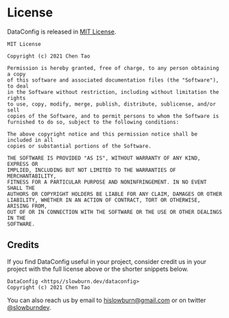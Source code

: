 # License

DataConfig is released in [MIT License][1].

```
MIT License

Copyright (c) 2021 Chen Tao 

Permission is hereby granted, free of charge, to any person obtaining a copy
of this software and associated documentation files (the "Software"), to deal
in the Software without restriction, including without limitation the rights
to use, copy, modify, merge, publish, distribute, sublicense, and/or sell
copies of the Software, and to permit persons to whom the Software is
furnished to do so, subject to the following conditions:

The above copyright notice and this permission notice shall be included in all
copies or substantial portions of the Software.

THE SOFTWARE IS PROVIDED "AS IS", WITHOUT WARRANTY OF ANY KIND, EXPRESS OR
IMPLIED, INCLUDING BUT NOT LIMITED TO THE WARRANTIES OF MERCHANTABILITY,
FITNESS FOR A PARTICULAR PURPOSE AND NONINFRINGEMENT. IN NO EVENT SHALL THE
AUTHORS OR COPYRIGHT HOLDERS BE LIABLE FOR ANY CLAIM, DAMAGES OR OTHER
LIABILITY, WHETHER IN AN ACTION OF CONTRACT, TORT OR OTHERWISE, ARISING FROM,
OUT OF OR IN CONNECTION WITH THE SOFTWARE OR THE USE OR OTHER DEALINGS IN THE
SOFTWARE.
```

## Credits

If you find DataConfig useful in your project, consider credit us in your project with the full license above or the shorter snippets below.

```
DataConfig <https//slowburn.dev/dataconfig>
Copyright (c) 2021 Chen Tao
```

You can also reach us by email to <hislowburn@gmail.com> or on twitter [@slowburndev](https://twitter.com/slowburndev). 

[1]: https://choosealicense.com/licenses/mit/ "MIT License"